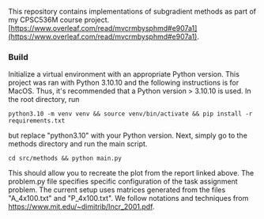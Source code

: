 This repository contains implementations of subgradient methods as part of my CPSC536M course project. [https://www.overleaf.com/read/mvcrmbysphmd#e907a1](https://www.overleaf.com/read/mvcrmbysphmd#e907a1). 

### Build 
Initialize a virtual environment with an appropriate Python version. This project was ran with Python 3.10.10 and the following instructions is for MacOS. Thus, it's recommended that a Python version > 3.10.10 is used. In the root 
directory, run
```
python3.10 -m venv venv && source venv/bin/activate && pip install -r requirements.txt
```
but replace "python3.10" with your Python version. Next, simply go to the methods directory and run the main script. 
```
cd src/methods && python main.py
```
This should allow you to recreate the plot from the report linked above. The problem.py file specifies specific configuration of the task assignment problem. The current setup uses matrices generated from the files "A_4x100.txt" and "P_4x100.txt". We follow notations and techniques from https://www.mit.edu/~dimitrib/Incr_2001.pdf. 
